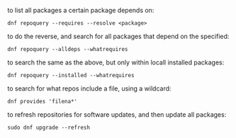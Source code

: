 to list all packages a certain package depends on:

```
dnf repoquery --requires --resolve <package>
```

to do the reverse, and search for all packages that depend on the specified:

```
dnf repoquery --alldeps --whatrequires
```

to search the same as the above, but only within locall installed packages:

```
dnf repoquery --installed --whatrequires
```

to search for what repos include a file, using a wildcard:

```
dnf provides 'filena*'
```

to refresh repositories for software updates, and then update all packages:

```
sudo dnf upgrade --refresh
```


